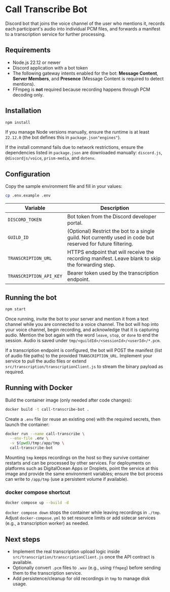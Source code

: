 # Call Transcribe Bot

Discord bot that joins the voice channel of the user who mentions it, records each participant's audio into individual PCM files, and forwards a manifest to a transcription service for further processing.

## Requirements

- Node.js 22.12 or newer
- Discord application with a bot token
- The following gateway intents enabled for the bot: **Message Content**, **Server Members**, and **Presence** (Message Content is required to detect mentions).
- FFmpeg is **not** required because recording happens through PCM decoding only.

## Installation

```bash
npm install
```

If you manage Node versions manually, ensure the runtime is at least `22.12.0` (the bot defines this in `package.json"engines"`).

If the install command fails due to network restrictions, ensure the dependencies listed in `package.json` are downloaded manually: `discord.js`, `@discordjs/voice`, `prism-media`, and `dotenv`.

## Configuration

Copy the sample environment file and fill in your values:

```bash
cp .env.example .env
```

| Variable | Description |
| --- | --- |
| `DISCORD_TOKEN` | Bot token from the Discord developer portal. |
| `GUILD_ID` | (Optional) Restrict the bot to a single guild. Not currently used in code but reserved for future filtering. |
| `TRANSCRIPTION_URL` | HTTPS endpoint that will receive the recording manifest. Leave blank to skip the forwarding step. |
| `TRANSCRIPTION_API_KEY` | Bearer token used by the transcription endpoint. |

## Running the bot

```bash
npm start
```

Once running, invite the bot to your server and mention it from a text channel while you are connected to a voice channel. The bot will hop into your voice channel, begin recording, and acknowledge that it is capturing audio. Mention the bot again with the word `leave`, `stop`, or `done` to end the session. Audio is saved under `tmp/<guildId>/<sessionId>/<userId>/*.pcm`.

If a transcription endpoint is configured, the bot will POST the manifest (list of audio file paths) to the provided `TRANSCRIPTION_URL`. Implement your service to pull the audio files or extend `src/transcription/transcriptionClient.js` to stream the binary payload as required.

## Running with Docker

Build the container image (only needed after code changes):

```bash
docker build -t call-transcribe-bot .
```

Create a `.env` file (or reuse an existing one) with the required secrets, then launch the container:

```bash
docker run --name call-transcribe \
  --env-file .env \
  -v $(pwd)/tmp:/app/tmp \
  call-transcribe-bot
```

Mounting `tmp` keeps recordings on the host so they survive container restarts and can be processed by other services. For deployments on platforms such as DigitalOcean Apps or Droplets, point the service at this image and provide the same environment variables; ensure the bot process can write to `/app/tmp` (use a persistent volume if available).

### docker compose shortcut

```bash
docker compose up --build -d
```

`docker compose down` stops the container while leaving recordings in `./tmp`. Adjust `docker-compose.yml` to set resource limits or add sidecar services (e.g., a transcription worker) as needed.

## Next steps

- Implement the real transcription upload logic inside `src/transcription/transcriptionClient.js` once the API contract is available.
- Optionally convert `.pcm` files to `.wav` (e.g., using `ffmpeg`) before sending them to the transcription service.
- Add persistence/cleanup for old recordings in `tmp` to manage disk usage.
